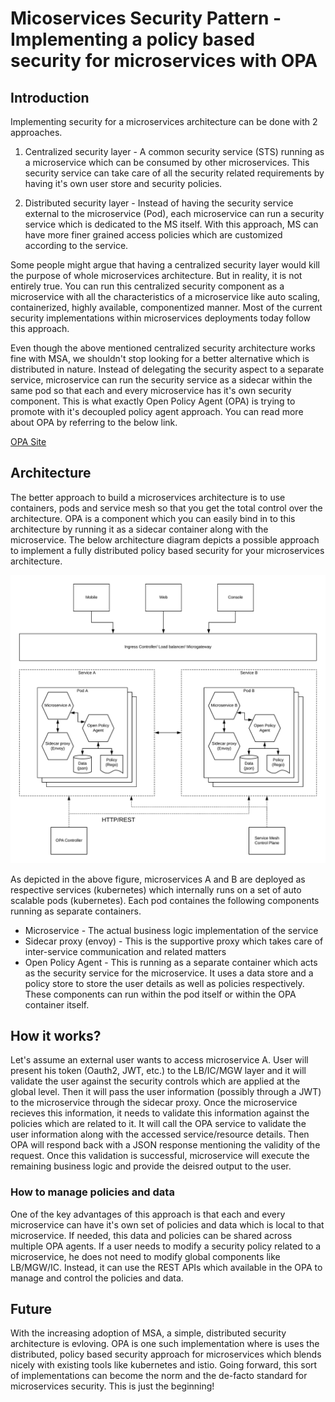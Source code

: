 # Micoservices Security Pattern - Implementing a policy based security for microservices with OPA

## Introduction
Implementing security for a microservices architecture can be done with 2 approaches. 

1) Centralized security layer - A common security service (STS) running as a microservice which can be consumed by other microservices. This security service can take care of all the security related requirements by having it's own user store and security policies. 

2) Distributed security layer - Instead of having the security service external to the microservice (Pod), each microservice can run a security service which is dedicated to the MS itself. With this approach, MS can have more finer grained access policies which are customized according to the service. 

Some people might argue that having a centralized security layer would kill the purpose of whole microservices architecture. But in reality, it is not entirely true. You can run this centralized security component as a microservice with all the characteristics of a microservice like auto scaling, containerized, highly available, componentized manner. Most of the current security implementations within microservices deployments today follow this approach. 

Even though the above mentioned centralized security architecture works fine with MSA, we shouldn't stop looking for a better alternative which is distributed in nature. Instead of delegating the security aspect to a separate service, microservice can run the security service as a sidecar within the same pod so that each and every microservice has it's own security component. This is what exactly Open Policy Agent (OPA) is trying to promote with it's decoupled policy agent approach. You can read more about OPA by referring to the below link.

[OPA Site](https://www.openpolicyagent.org/)

## Architecture
The better approach to build a microservices architecture is to use containers, pods and service mesh so that you get the total control over the architecture. OPA is a component which you can easily bind in to this architecture by running it as a sidecar container along with the microservice. The below architecture diagram depicts a possible approach to implement a fully distributed policy based security for your microservices architecture.

![Microservices-Security-OPA](Micoservices-Security-Pattern-Policy-Based-OPA.png)

As depicted in the above figure, microservices A and B are deployed as respective services (kubernetes) which internally runs on a set of auto scalable pods (kubernetes). Each pod containes the following components running as separate containers. 

- Microservice - The actual business logic implementation of the service
- Sidecar proxy (envoy) - This is the supportive proxy which takes care of inter-service communication and related matters
- Open Policy Agent - This is running as a separate container which acts as the security service for the microservice. It uses a data store and a policy store to store the user details as well as policies respectively. These components can run within the pod itself or within the OPA container itself. 

## How it works?
Let's assume an external user wants to access microservice A. User will present his token (Oauth2, JWT, etc.) to the LB/IC/MGW layer and it will validate the user against the security controls which are applied at the global level. Then it will pass the user information (possibly through a JWT) to the microservice through the sidecar proxy. Once the microservice recieves this information, it needs to validate this information against the policies which are related to it. It will call the OPA service to validate the user information along with the accessed service/resource details. Then OPA will respond back with a JSON response mentioning the validity of the request. Once this validation is successful, microservice will execute the remaining business logic and provide the deisred output to the user. 

### How to manage policies and data
One of the key advantages of this approach is that each and every microservice can have it's own set of policies and data which is local to that microservice. If needed, this data and policies can be shared across multiple OPA agents. If a user needs to modify a security policy related to a microservice, he does not need to modify global components like LB/MGW/IC. Instead, it can use the REST APIs which available in the OPA to manage and control the policies and data. 

## Future
With the increasing adoption of MSA, a simple, distributed security architecture is evloving. OPA is one such implementation where is uses the distributed, policy based security approach for microservices which blends nicely with existing tools like kubernetes and istio. Going forward, this sort of implementations can become the norm and the de-facto standard for microservices security. This is just the beginning!



